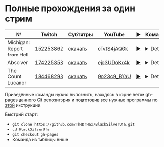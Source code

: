 # Полные прохождения за один стрим

| № | Twitch | Субтитры | YouTube | ▶ | Команда |
| --- | --- | --- | --- | --- | --- |
| Michigan: Report from Hell | [152253862](https://www.twitch.tv/videos/152253862) | [скачать](../chats/v152253862.ass) | [cTvtS4jAQGk](https://www.youtube.com/watch?v=cTvtS4jAQGk) | [▶](../src/player.html?v=cTvtS4jAQGk&s=152253862) | <details>`mpv --sub-file chats/v152253862.ass ytdl://cTvtS4jAQGk`</details> |
| Absolver | [174225353](https://www.twitch.tv/videos/174225353) | [скачать](../chats/v174225353.ass) | [ejp3UDoKx4k](https://www.youtube.com/watch?v=ejp3UDoKx4k) | [▶](../src/player.html?v=ejp3UDoKx4k&s=174225353) | <details>`mpv --sub-file chats/v174225353.ass ytdl://ejp3UDoKx4k`</details> |
| The Count Lucanor | [184468298](https://www.twitch.tv/videos/184468298) | [скачать](../chats/v184468298.ass) | [9p23c9_BYaU](https://www.youtube.com/watch?v=9p23c9_BYaU) | [▶](../src/player.html?v=9p23c9_BYaU&s=184468298) | <details>`mpv --sub-file chats/v184468298.ass ytdl://9p23c9_BYaU`</details> |

Приведённые команды нужно выполнить, находясь в корне ветки gh-pages данного Git репозитория и подготовив все нужные программы по [этой](../tutorials/watch-online.md) инструкции.

Быстрый старт:
* `git clone https://github.com/TheDrHax/BlackSilverUfa.git`
* `cd BlackSilverUfa`
* `git checkout gh-pages`
* Команда из таблицы выше

